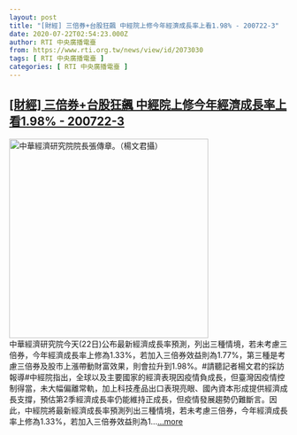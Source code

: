 ```yaml
---
layout: post
title: "[財經] 三倍券+台股狂飆 中經院上修今年經濟成長率上看1.98% - 200722-3"
date: 2020-07-22T02:54:23.000Z
author: RTI 中央廣播電臺
from: https://www.rti.org.tw/news/view/id/2073030
tags: [ RTI 中央廣播電臺 ]
categories: [ RTI 中央廣播電臺 ]
---
```

<!--1595386463000-->
[[財經] 三倍券+台股狂飆 中經院上修今年經濟成長率上看1.98% - 200722-3](https://www.rti.org.tw/news/view/id/2073030)
------

<div>
<img src="https://static.rti.org.tw/assets/thumbnails/2020/07/01/79c6b3d9801d19bb055504e3ca259a6f.jpeg" width="360" alt="中華經濟研究院院長張傳章。（楊文君攝）" title="中華經濟研究院院長張傳章。（楊文君攝）"><br>中華經濟研究院今天(22日)公布最新經濟成長率預測，列出三種情境，若未考慮三倍券，今年經濟成長率上修為1.33%，若加入三倍券效益則為1.77%，第三種是考慮三倍券及股市上漲帶動財富效果，則會拉升到1.98%。#請聽記者楊文君的採訪報導#中經院指出，全球以及主要國家的經濟表現因疫情負成長，但臺灣因疫情控制得當，未大幅偏離常軌，加上科技產品出口表現亮眼、國內資本形成提供經濟成長支撐，預估第2季經濟成長率仍能維持正成長，但疫情發展趨勢仍難斷言。因此，中經院將最新經濟成長率預測列出三種情境，若未考慮三倍券，今年經濟成長率上修為1.33%，若加入三倍券效益則為1...<a target="_blank" href="https://www.rti.org.tw/news/view/id/2073030">...more</a>
</div>
